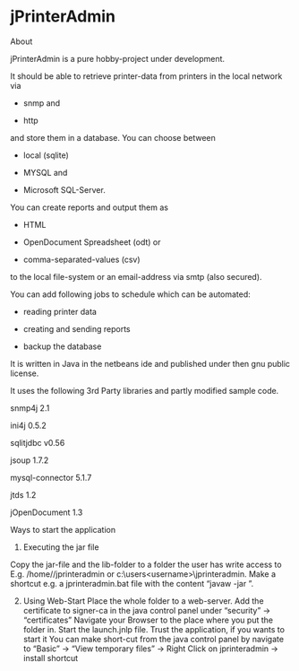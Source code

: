 jPrinterAdmin
=============

About

jPrinterAdmin is a pure hobby-project under development.

It should be able to retrieve printer-data from printers in the local network via

- snmp and

- http

and store them in a database. You can choose between

- local (sqlite)

- MYSQL and

- Microsoft SQL-Server.

You can create reports and output them as

- HTML

- OpenDocument Spreadsheet (odt) or

- comma-separated-values (csv)

to the local file-system or an email-address via smtp (also secured).

You can add following jobs to schedule which can be automated:

- reading printer data

- creating and sending reports

- backup the database



It is written in Java in the netbeans ide and published under then gnu public license.

It uses the following 3rd Party libraries and partly modified sample code.

snmp4j 2.1

ini4j 0.5.2

sqlitjdbc v0.56

jsoup 1.7.2

mysql-connector 5.1.7

jtds 1.2

jOpenDocument 1.3



Ways to start the application

1. Executing the jar file

Copy the jar-file and the lib-folder to a folder the user has write access to
E.g. /home/<username>/jprinteradmin or c:\users\<username>\jprinteradmin.
Make a shortcut e.g. a jprinteradmin.bat file with the content “javaw -jar <pathToJarFile>”.

2. Using Web-Start
Place the whole folder to a web-server.
Add the certificate to signer-ca in the java control panel under “security” → “certificates”
Navigate your Browser to the place where you put the folder in.
Start the launch.jnlp file.
Trust the application, if you wants to start it
You can make short-cut from the java control panel by navigate to “Basic” → “View temporary files” → Right Click on jprinteradmin → install shortcut



